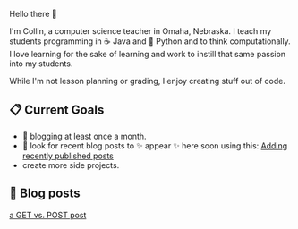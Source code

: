 Hello there 👋

I'm Collin, a computer science teacher in Omaha, Nebraska. I teach my students programming in ☕ Java and 🐍 Python and to think computationally.  I love learning for the sake of learning and work to instill that same passion into my students.  

While I'm not lesson planning or grading, I enjoy creating stuff out of code.  

## 📋 Current Goals 

- :calendar: blogging at least once a month.  
- :eyes: look for recent blog posts to ✨ appear ✨ here soon using this: [Adding recently published posts](https://iamdarshshah.hashnode.dev/how-to-add-your-recently-published-articles-to-your-github-profile-readme-using-github-actions) 
- create more side projects.  

## :green_book: Blog posts
[a GET vs. POST post](https://collinholmquist.github.io/posts/getvpost/)
